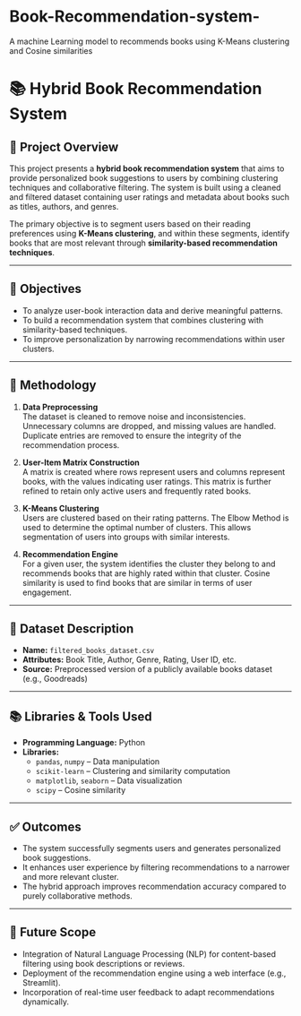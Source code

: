# Book-Recommendation-system-
A machine Learning model to recommends books using K-Means clustering and Cosine similarities 

# 📚 Hybrid Book Recommendation System

## 📝 Project Overview

This project presents a **hybrid book recommendation system** that aims to provide personalized book suggestions to users by combining clustering techniques and collaborative filtering. The system is built using a cleaned and filtered dataset containing user ratings and metadata about books such as titles, authors, and genres.

The primary objective is to segment users based on their reading preferences using **K-Means clustering**, and within these segments, identify books that are most relevant through **similarity-based recommendation techniques**.

---

## 🎯 Objectives

- To analyze user-book interaction data and derive meaningful patterns.
- To build a recommendation system that combines clustering with similarity-based techniques.
- To improve personalization by narrowing recommendations within user clusters.

---

## 📌 Methodology

1. **Data Preprocessing**  
   The dataset is cleaned to remove noise and inconsistencies. Unnecessary columns are dropped, and missing values are handled. Duplicate entries are removed to ensure the integrity of the recommendation process.

2. **User-Item Matrix Construction**  
   A matrix is created where rows represent users and columns represent books, with the values indicating user ratings. This matrix is further refined to retain only active users and frequently rated books.

3. **K-Means Clustering**  
   Users are clustered based on their rating patterns. The Elbow Method is used to determine the optimal number of clusters. This allows segmentation of users into groups with similar interests.

4. **Recommendation Engine**  
   For a given user, the system identifies the cluster they belong to and recommends books that are highly rated within that cluster. Cosine similarity is used to find books that are similar in terms of user engagement.

---

## 📁 Dataset Description

- **Name:** `filtered_books_dataset.csv`
- **Attributes:** Book Title, Author, Genre, Rating, User ID, etc.
- **Source:** Preprocessed version of a publicly available books dataset (e.g., Goodreads)

---

## 📚 Libraries & Tools Used

- **Programming Language:** Python
- **Libraries:**  
  - `pandas`, `numpy` – Data manipulation  
  - `scikit-learn` – Clustering and similarity computation  
  - `matplotlib`, `seaborn` – Data visualization  
  - `scipy` – Cosine similarity

---

## ✅ Outcomes

- The system successfully segments users and generates personalized book suggestions.
- It enhances user experience by filtering recommendations to a narrower and more relevant cluster.
- The hybrid approach improves recommendation accuracy compared to purely collaborative methods.

---

## 🧠 Future Scope

- Integration of Natural Language Processing (NLP) for content-based filtering using book descriptions or reviews.
- Deployment of the recommendation engine using a web interface (e.g., Streamlit).
- Incorporation of real-time user feedback to adapt recommendations dynamically.


